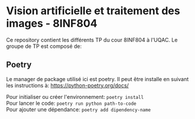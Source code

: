 # Vision artificielle et traitement des images - 8INF804

Ce repository contient les différents TP du cour 8INF804 à l'UQAC. Le groupe de TP est composé de:


## Poetry

Le manager de package utilisé ici est poetry. Il peut être installe en suivant les instructions à: https://python-poetry.org/docs/

Pour initialiser ou créer l'environnement: `poetry install` <br>
Pour lancer le code: `poetry run python path-to-code`  <br>
Pour ajouter une dépendance: `poetry add dipendency-name`